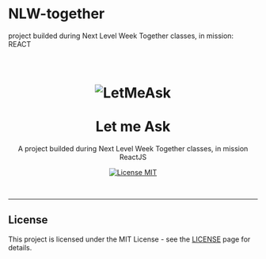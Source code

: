 # NLW-together
project builded during Next Level Week Together classes, in mission: REACT

<h1 align="center">
<br>
  <img src="https://svgshare.com/i/YZC.svg" alt="LetMeAsk">
<br>
<br>
Let me Ask
</h1>

<p align="center">A project builded during Next Level Week Together classes, in mission ReactJS</p>

<p align="center">
  <a href="https://opensource.org/licenses/MIT">
    <img src="https://img.shields.io/badge/License-MIT-blue.svg" alt="License MIT">
  </a>
</p>

<div>
  <img src="" alt="" >
  <img src="" alt="" >
</div>

<hr />


## License

This project is licensed under the MIT License - see the [LICENSE](https://opensource.org/licenses/MIT) page for details.

